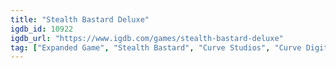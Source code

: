 ```yaml
---
title: "Stealth Bastard Deluxe"
igdb_id: 10922
igdb_url: "https://www.igdb.com/games/stealth-bastard-deluxe"
tag: ["Expanded Game", "Stealth Bastard", "Curve Studios", "Curve Digital", "Platform", "Puzzle", "Indie", "Single player", "Side view", "Action", "Science fiction", "Stealth", "Comedy"]
---
```

